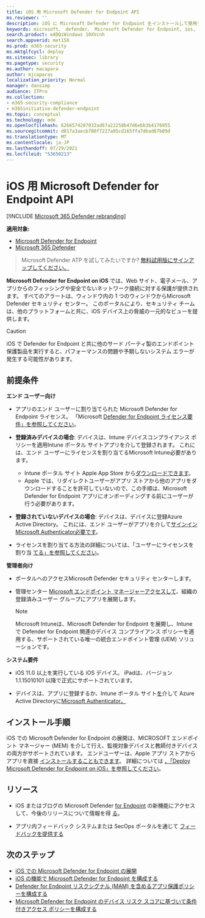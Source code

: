 ```yaml
---
title: iOS 用 Microsoft Defender for Endpoint API
ms.reviewer: ''
description: iOS に Microsoft Defender for Endpoint をインストールして使用する方法について説明します。
keywords: microsoft、 defender、 Microsoft Defender for Endpoint, ios, overview, installation, deploy, uninstallation, intune
search.product: eADQiWindows 10XVcnh
search.appverid: met150
ms.prod: m365-security
ms.mktglfcycl: deploy
ms.sitesec: library
ms.pagetype: security
ms.author: macapara
author: mjcaparas
localization_priority: Normal
manager: dansimp
audience: ITPro
ms.collection:
- m365-security-compliance
- m365initiative-defender-endpoint
ms.topic: conceptual
ms.technology: mde
ms.openlocfilehash: 6266574287032ad87a22258b47d6ebb3b4176955
ms.sourcegitcommit: d817a3aecb700f7227a05cd165ffa7dbad67b09d
ms.translationtype: MT
ms.contentlocale: ja-JP
ms.lasthandoff: 07/29/2021
ms.locfileid: "53650213"
---
```

# <a name="microsoft-defender-for-endpoint-on-ios"></a>iOS 用 Microsoft Defender for Endpoint API

[!INCLUDE [Microsoft 365 Defender rebranding](../../includes/microsoft-defender.md)]

**適用対象:**
- [Microsoft Defender for Endpoint](https://go.microsoft.com/fwlink/p/?linkid=2154037)
- [Microsoft 365 Defender](https://go.microsoft.com/fwlink/?linkid=2118804)

> Microsoft Defender ATP を試してみたいですか? [無料試用版にサインアップしてください。](https://signup.microsoft.com/create-account/signup?products=7f379fee-c4f9-4278-b0a1-e4c8c2fcdf7e&ru=https://aka.ms/MDEp2OpenTrial?ocid=docs-wdatp-exposedapis-abovefoldlink)

**Microsoft Defender for Endpoint on iOS** では、Web サイト、電子メール、アプリからのフィッシングや安全でないネットワーク接続に対する保護が提供されます。 すべてのアラートは、ウィンドウ内の 1 つのウィンドウからMicrosoft Defender セキュリティ センター。 このポータルにより、セキュリティ チームは、他のプラットフォームと共に、iOS デバイス上の脅威の一元的なビューを提供します。

> [!CAUTION]
> iOS で Defender for Endpoint と共に他のサード パーティ製のエンドポイント保護製品を実行すると、パフォーマンスの問題や予期しないシステム エラーが発生する可能性があります。

## <a name="pre-requisites"></a>前提条件

**エンド ユーザー向け**

- アプリのエンド ユーザーに割り当てられた Microsoft Defender for Endpoint ライセンス。 「Microsoft [Defender for Endpoint ライセンス要件」を参照してください](/microsoft-365/security/defender-endpoint/minimum-requirements#licensing-requirements)。

- **登録済みデバイスの場合**: デバイスは、Intune デバイスコンプライアンス ポリシーを適用Intune ポータル サイトアプリを介して登録されます。 [](/mem/intune/user-help/enroll-your-device-in-intune-ios) これには、エンド ユーザーにライセンスを割り当てるMicrosoft Intune必要があります。
    - Intune ポータル サイト Apple App Store から[ダウンロードできます](https://apps.apple.com/us/app/intune-company-portal/id719171358)。
    - Apple では、リダイレクトユーザーがアプリ ストアから他のアプリをダウンロードすることを許可していないので、この手順は、Microsoft Defender for Endpoint アプリにオンボーディングする前にユーザーが行う必要があります。

- **登録されていないデバイスの場合**: デバイスは、デバイスに登録Azure Active Directory。 これには、エンド ユーザーがアプリを介して[サインインMicrosoft Authenticator必要です](https://apps.apple.com/app/microsoft-authenticator/id983156458)。

- ライセンスを割り当てる方法の詳細については、「ユーザーにライセンスを割り当 [てる」を参照してください](/azure/active-directory/users-groups-roles/licensing-groups-assign)。

**管理者向け**

- ポータルへのアクセスMicrosoft Defender セキュリティ センターします。

- 管理センター [Microsoft エンドポイント マネージャーアクセスして](https://go.microsoft.com/fwlink/?linkid=2109431)、組織の登録済みユーザー グループにアプリを展開します。

    > [!NOTE]
    > Microsoft Intuneは、Microsoft Defender for Endpoint を展開し、Intune で Defender for Endpoint 関連のデバイス コンプライアンス ポリシーを適用する、サポートされている唯一の統合エンドポイント管理 (UEM) ソリューションです。

**システム要件**

- iOS 11.0 以上を実行している iOS デバイス。 iPadは、バージョン 1.1.15010101 以降で正式にサポートされています。

- デバイスは、アプリに登録するか、Intune ポータル サイト[を](https://apps.apple.com/us/app/intune-company-portal/id719171358)介して Azure Active Directoryに[Microsoft Authenticator。](https://apps.apple.com/app/microsoft-authenticator/id983156458)

## <a name="installation-instructions"></a>インストール手順

iOS での Microsoft Defender for Endpoint の展開は、MICROSOFT エンドポイント マネージャー (MEM) を介して行え、監視対象デバイスと教師付きデバイスの両方がサポートされています。 エンドユーザーは、Apple アプリ ストアからアプリを直接 [インストールすることもできます](https://aka.ms/mdatpiosappstore)。
詳細については [、「Deploy Microsoft Defender for Endpoint on iOS」を参照してください](ios-install.md)。

## <a name="resources"></a>リソース

- iOS またはブログの Microsoft Defender [for Endpoint](ios-whatsnew.md) の新機能にアクセスして、今後のリリースについて情報を得 [る](https://techcommunity.microsoft.com/t5/microsoft-defender-atp/bg-p/MicrosoftDefenderATPBlog/label-name/iOS)。

- アプリ内フィードバック システムまたは SecOps ポータルを通じて [フィードバックを提供する](https://securitycenter.microsoft.com)

## <a name="next-steps"></a>次のステップ

- [iOS での Microsoft Defender for Endpoint の展開](ios-install.md)
- [iOS の機能で Microsoft Defender for Endpoint を構成する](ios-configure-features.md)
- [Defender for Endpoint リスクシグナル (MAM) を含めるアプリ保護ポリシーを構成する](ios-install-unmanaged.md)
- [Microsoft Defender for Endpoint のデバイス リスク スコアに基づいて条件付きアクセス ポリシーを構成する](ios-configure-features.md#conditional-access-with-defender-for-endpoint-on-ios)
